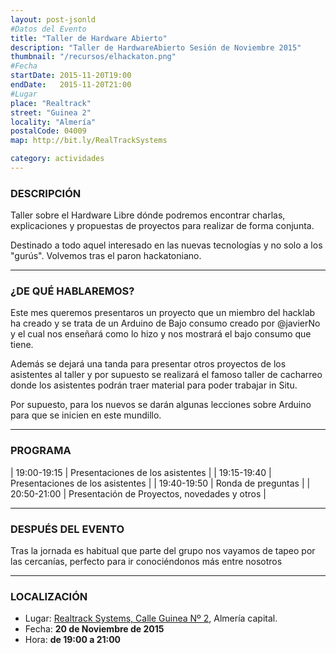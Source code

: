 ```yaml
---
layout: post-jsonld
#Datos del Evento
title: "Taller de Hardware Abierto"
description: "Taller de HardwareAbierto Sesión de Noviembre 2015"
thumbnail: "/recursos/elhackaton.png"
#Fecha
startDate: 2015-11-20T19:00
endDate:   2015-11-20T21:00
#Lugar
place: "Realtrack"
street: "Guinea 2"
locality: "Almería"
postalCode: 04009
map: http://bit.ly/RealTrackSystems

category: actividades
---
```


### DESCRIPCIÓN

Taller sobre el Hardware Libre dónde podremos encontrar charlas, explicaciones
y propuestas de proyectos para realizar de forma conjunta.

Destinado a todo aquel interesado en las nuevas tecnologías y no solo a los
"gurús". Volvemos tras el paron hackatoniano.

---


### ¿DE QUÉ HABLAREMOS?

Este mes queremos presentaros un proyecto que un miembro del hacklab ha creado y se trata de un Arduino de Bajo consumo creado por @javierNo y el cual nos enseñará como lo hizo y nos mostrará el bajo consumo que tiene.

Además se dejará una tanda para presentar otros proyectos de los asistentes al taller y por supuesto se realizará el famoso taller de cacharreo donde los asistentes podrán traer material para poder trabajar in Situ.

Por supuesto, para los nuevos se darán algunas lecciones sobre Arduino para que se inicien en este mundillo.

---

### PROGRAMA

| 19:00-19:15   | Presentaciones de los asistentes  |
| 19:15-19:40   | Presentaciones de los asistentes  |
| 19:40-19:50 	| Ronda de preguntas |
| 20:50-21:00 	| Presentación de Proyectos, novedades y otros |

---

### DESPUÉS DEL EVENTO

Tras la jornada es habitual que parte del grupo nos vayamos de tapeo por las cercanías, perfecto para ir conociéndonos más entre nosotros

---

### LOCALIZACIÓN

* Lugar: [Realtrack Systems, Calle Guinea Nº 2][1], Almería capital.
* Fecha: **20 de Noviembre de 2015**
* Hora: **de 19:00 a 21:00**


[1]: http://bit.ly/RealTrackSystems

